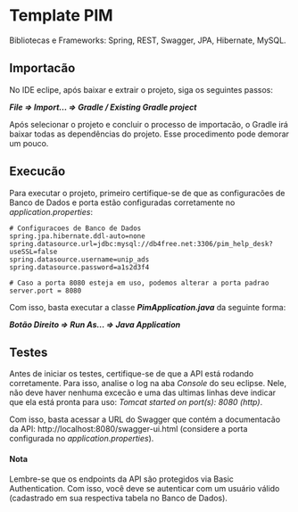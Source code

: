 # Template PIM

Bibliotecas e Frameworks: Spring, REST, Swagger, JPA, Hibernate, MySQL.

## Importacão

No IDE eclipe, após baixar e extrair o projeto, siga os seguintes passos:

***File => Import... => Gradle / Existing Gradle project***

Após selecionar o projeto e concluir o processo de importacão, o Gradle irá baixar todas as dependências do projeto. Esse procedimento pode demorar um pouco.

## Execucão

Para executar o projeto, primeiro certifique-se de que as configuracões de Banco de Dados e porta estão configuradas corretamente no *application.properties*:

```
# Configuracoes de Banco de Dados
spring.jpa.hibernate.ddl-auto=none
spring.datasource.url=jdbc:mysql://db4free.net:3306/pim_help_desk?useSSL=false
spring.datasource.username=unip_ads
spring.datasource.password=a1s2d3f4

# Caso a porta 8080 esteja em uso, podemos alterar a porta padrao
server.port = 8080
```

Com isso, basta executar a classe ***PimApplication.java*** da seguinte forma: 

***Botão Direito => Run As... => Java Application***

## Testes

Antes de iniciar os testes, certifique-se de que a API está rodando corretamente. Para isso, analise o log na aba *Console* do seu eclipse. Nele, não deve haver nenhuma excecão e uma das ultimas linhas deve indicar que ela está pronta para uso: *Tomcat started on port(s): 8080 (http)*.

Com isso, basta acessar a URL do Swagger que contém a documentacão da API: http://localhost:8080/swagger-ui.html (considere a porta configurada no *application.properties*).


#### Nota
Lembre-se que os endpoints da API são protegidos via Basic Authentication. Com isso, você deve se autenticar com um usuário válido (cadastrado em sua respectiva tabela no Banco de Dados).
